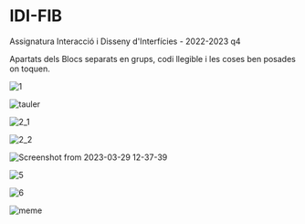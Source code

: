 # IDI-FIB
Assignatura Interacció i Disseny d'Interfícies - 2022-2023 q4

Apartats dels Blocs separats en grups, codi llegible i les coses ben posades on toquen. 


![1](https://user-images.githubusercontent.com/95536223/227525825-cfcaf385-d738-4192-a862-f48cf3e68208.jpg)

![tauler](https://user-images.githubusercontent.com/95536223/229642758-e35695db-5e01-4a57-b343-36155a42362c.png)

![2_1](https://user-images.githubusercontent.com/95536223/227525945-15112ca7-1a99-40ac-b92f-1c70042172af.jpg)

![2_2](https://user-images.githubusercontent.com/95536223/227525969-137301ee-fb9a-46ea-8b65-6a9adcbcd9cf.jpg)

![Screenshot from 2023-03-29 12-37-39](https://user-images.githubusercontent.com/95536223/228509034-8bfa06c7-e5f3-43e9-9bce-d58d37aea77d.png)

![5](https://user-images.githubusercontent.com/95536223/229100717-1175aae3-2ed8-46b7-86cd-50771c1f7fcc.png)

![6](https://user-images.githubusercontent.com/95536223/231248127-ebba7785-4510-49df-87a4-70f41c48052c.png)

![meme](https://user-images.githubusercontent.com/95536223/228009664-e5a3a45b-59fe-4ce1-abaa-67cace594136.png)
